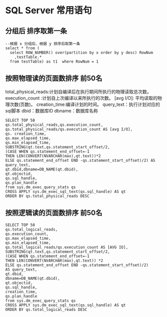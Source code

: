 # SQL Server 常用语句

## 分组后 排序取第一条

    --根据 x 分组后、根据 y 排序后取第一条
    select * from (
      select ROW_NUMBER() over(partition by x order by y desc) RowNum
        ,testTable.*
      from testTable) as t1  where RowNum = 1



## 按照物理读的页面数排序 前50名

total_physical_reads:计划自编译后在执行期间所执行的物理读取总次数。
execution_count :计划自上次编译以来所执行的次数。
[avg I/O]:    平均读取的物理次数(页数)。
creation_time:编译计划的时间。 
query_text：执行计划对应的sql脚本
dbid：数据库ID
dbname：数据库名称

    SELECT TOP 50
    qs.total_physical_reads,qs.execution_count,
    qs.total_physical_reads/qs.execution_count AS [avg I/O],
    qs. creation_time,
    qs.max_elapsed_time,
    qs.min_elapsed_time,
    SUBSTRING(qt.text,qs.statement_start_offset/2,
    (CASE WHEN qs.statement_end_offset=-1
    THEN LEN(CONVERT(NVARCHAR(max),qt.text))*2
    ELSE qs.statement_end_offset END -qs.statement_start_offset)/2) AS query_text,
    qt.dbid,dbname=DB_NAME(qt.dbid),
    qt.objectid,
    qs.sql_handle,
    qs.plan_handle
    from sys.dm_exec_query_stats qs
    CROSS APPLY sys.dm_exec_sql_text(qs.sql_handle) AS qt
    ORDER BY qs.total_physical_reads DESC

## 按照逻辑读的页面数排序 前50名

    SELECT TOP 50
    qs.total_logical_reads,
    qs.execution_count,
    qs.max_elapsed_time,
    qs.min_elapsed_time,
    qs.total_logical_reads/qs.execution_count AS [AVG IO],
    SUBSTRING(qt.text,qs.statement_start_offset/2,
    (CASE WHEN qs.statement_end_offset=-1 
    THEN LEN(CONVERT(NVARCHAR(max),qt.text)) *2
    ELSE qs.statement_end_offset END -qs.statement_start_offset)/2) 
    AS query_text,
    qt.dbid,
    dbname=DB_NAME(qt.dbid),
    qt.objectid,
    qs.sql_handle,
    creation_time,
    qs.plan_handle
    from sys.dm_exec_query_stats qs
    CROSS APPLY sys.dm_exec_sql_text(qs.sql_handle) AS qt
    ORDER BY qs.total_logical_reads DESC